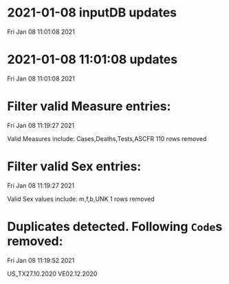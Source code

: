 
# 2021-01-08 inputDB updates 
 Fri Jan 08 11:01:08 2021 


# 2021-01-08 11:01:08 updates 
 Fri Jan 08 11:01:08 2021 


# Filter valid Measure entries: 
 Fri Jan 08 11:19:27 2021 

Valid Measures include: Cases,Deaths,Tests,ASCFR
 110 rows removed
# Filter valid Sex entries: 
 Fri Jan 08 11:19:27 2021 

Valid Sex values include: m,f,b,UNK
 1 rows removed
# Duplicates detected. Following `Code`s removed: 
 Fri Jan 08 11:19:52 2021 

US_TX27.10.2020
VE02.12.2020